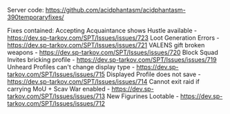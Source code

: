 Server code: https://github.com/acidphantasm/acidphantasm-390temporaryfixes/

Fixes contained:
Accepting Acquaintance shows Hustle available - https://dev.sp-tarkov.com/SPT/Issues/issues/723
Loot Generation Errors - https://dev.sp-tarkov.com/SPT/Issues/issues/721
VALENS gift broken weapons - https://dev.sp-tarkov.com/SPT/Issues/issues/720
Block Squad Invites bricking profile - https://dev.sp-tarkov.com/SPT/Issues/issues/719
Unheard Profiles can't change display type - https://dev.sp-tarkov.com/SPT/Issues/issues/715
Displayed Profile does not save - https://dev.sp-tarkov.com/SPT/Issues/issues/714
Cannot exit raid if carrying MoU + Scav War enabled - https://dev.sp-tarkov.com/SPT/Issues/issues/713
New Figurines Lootable - https://dev.sp-tarkov.com/SPT/Issues/issues/712
